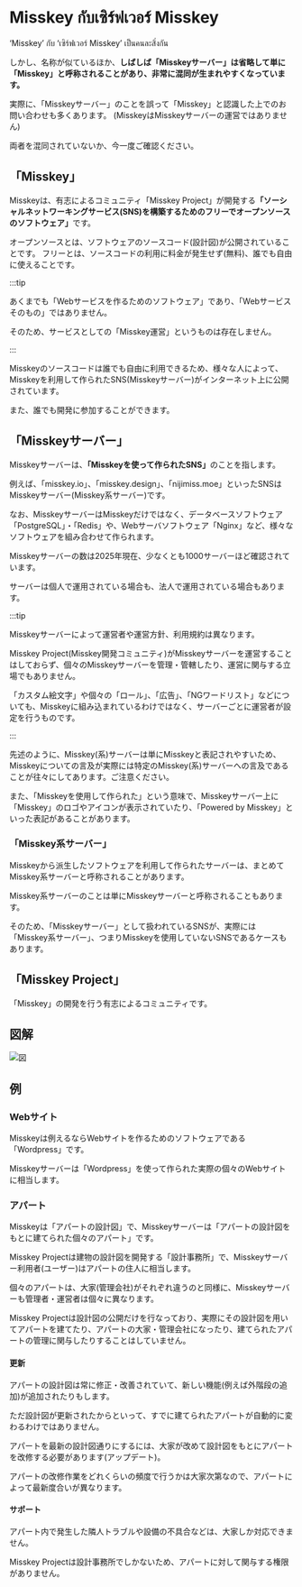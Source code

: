 # Misskey กับเซิร์ฟเวอร์ Misskey

‘Misskey’ กับ ‘เซิร์ฟเวอร์ Misskey’ เป็นคนละสิ่งกัน

しかし、名称が似ているほか、<b>しばしば「Misskeyサーバー」は省略して単に「Misskey」と呼称されることがあり、非常に混同が生まれやすくなっています。</b>

実際に、「Misskeyサーバー」のことを誤って「Misskey」と認識した上でのお問い合わせも多くあります。
(MisskeyはMisskeyサーバーの運営ではありません)

両者を混同されていないか、今一度ご確認ください。

## 「Misskey」

Misskeyは、有志によるコミュニティ「Misskey Project」が開発する<b>「ソーシャルネットワーキングサービス(SNS)を構築するためのフリーでオープンソースのソフトウェア」</b>です。

オープンソースとは、ソフトウェアのソースコード(設計図)が公開されていることです。
フリーとは、ソースコードの利用に料金が発生せず(無料)、誰でも自由に使えることです。

:::tip

あくまでも「Webサービスを作るためのソフトウェア」であり、「Webサービスそのもの」ではありません。

そのため、サービスとしての「Misskey運営」というものは存在しません。

:::

Misskeyのソースコードは誰でも自由に利用できるため、様々な人によって、Misskeyを利用して作られたSNS(Misskeyサーバー)がインターネット上に公開されています。

また、誰でも開発に参加することができます。

## 「Misskeyサーバー」

Misskeyサーバーは、<b>「Misskeyを使って作られたSNS」</b>のことを指します。

例えば、「misskey.io」、「misskey.design」、「nijimiss.moe」といったSNSはMisskeyサーバー(Misskey系サーバー)です。

なお、MisskeyサーバーはMisskeyだけではなく、データベースソフトウェア「PostgreSQL」・「Redis」や、Webサーバソフトウェア「Nginx」など、様々なソフトウェアを組み合わせて作られます。

Misskeyサーバーの数は2025年現在、少なくとも1000サーバーほど確認されています。

サーバーは個人で運用されている場合も、法人で運用されている場合もあります。

:::tip

Misskeyサーバーによって運営者や運営方針、利用規約は異なります。

Misskey Project(Misskey開発コミュニティ)がMisskeyサーバーを運営することはしておらず、個々のMisskeyサーバーを管理・管轄したり、運営に関与する立場でもありません。

「カスタム絵文字」や個々の「ロール」、「広告」、「NGワードリスト」などについても、Misskeyに組み込まれているわけではなく、サーバーごとに運営者が設定を行うものです。

:::

先述のように、Misskey(系)サーバーは単にMisskeyと表記されやすいため、Misskeyについての言及が実際には特定のMisskey(系)サーバーへの言及であることが往々にしてあります。ご注意ください。

また、「Misskeyを使用して作られた」という意味で、Misskeyサーバー上に「Misskey」のロゴやアイコンが表示されていたり、「Powered by Misskey」といった表記があることがあります。

### 「Misskey系サーバー」

Misskeyから派生したソフトウェアを利用して作られたサーバーは、まとめてMisskey系サーバーと呼称されることがあります。

Misskey系サーバーのことは単にMisskeyサーバーと呼称されることもあります。

そのため、「Misskeyサーバー」として扱われているSNSが、実際には「Misskey系サーバー」、つまりMisskeyを使用していないSNSであるケースもあります。

## 「Misskey Project」

「Misskey」の開発を行う有志によるコミュニティです。

## 図解

![図](/img/docs/misskey-and-misskey-servers.ja-jp.png)

## 例

### Webサイト

Misskeyは例えるならWebサイトを作るためのソフトウェアである「Wordpress」です。

Misskeyサーバーは「Wordpress」を使って作られた実際の個々のWebサイトに相当します。

### アパート

Misskeyは「アパートの設計図」で、Misskeyサーバーは「アパートの設計図をもとに建てられた個々のアパート」です。

Misskey Projectは建物の設計図を開発する「設計事務所」で、Misskeyサーバー利用者(ユーザー)はアパートの住人に相当します。

個々のアパートは、大家(管理会社)がそれぞれ違うのと同様に、Misskeyサーバーも管理者・運営者は個々に異なります。

Misskey Projectは設計図の公開だけを行なっており、実際にその設計図を用いてアパートを建てたり、アパートの大家・管理会社になったり、建てられたアパートの管理に関与したりすることはしていません。

#### 更新

アパートの設計図は常に修正・改善されていて、新しい機能(例えば外階段の追加)が追加されたりもします。

ただ設計図が更新されたからといって、すでに建てられたアパートが自動的に変わるわけではありません。

アパートを最新の設計図通りにするには、大家が改めて設計図をもとにアパートを改修する必要があります(アップデート)。

アパートの改修作業をどれくらいの頻度で行うかは大家次第なので、アパートによって最新度合いが異なります。

#### サポート

アパート内で発生した隣人トラブルや設備の不具合などは、大家しか対応できません。

Misskey Projectは設計事務所でしかないため、アパートに対して関与する権限がありません。
